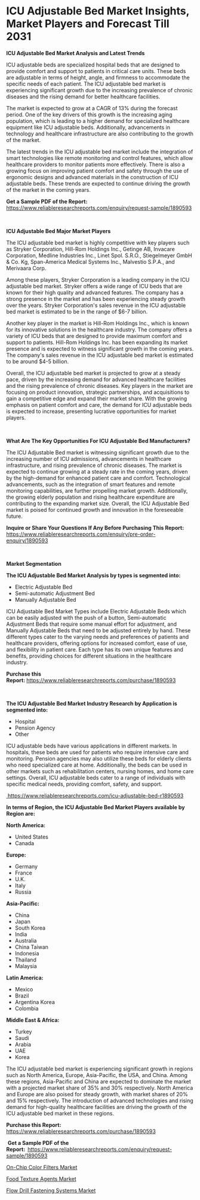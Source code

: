 <p><h1>ICU Adjustable Bed Market Insights, Market Players and Forecast Till 2031</h1></p><p><strong>ICU Adjustable Bed Market Analysis and Latest Trends</strong></p>
<p><p>ICU adjustable beds are specialized hospital beds that are designed to provide comfort and support to patients in critical care units. These beds are adjustable in terms of height, angle, and firmness to accommodate the specific needs of each patient. The ICU adjustable bed market is experiencing significant growth due to the increasing prevalence of chronic diseases and the rising demand for better healthcare facilities.</p><p>The market is expected to grow at a CAGR of 13% during the forecast period. One of the key drivers of this growth is the increasing aging population, which is leading to a higher demand for specialized healthcare equipment like ICU adjustable beds. Additionally, advancements in technology and healthcare infrastructure are also contributing to the growth of the market.</p><p>The latest trends in the ICU adjustable bed market include the integration of smart technologies like remote monitoring and control features, which allow healthcare providers to monitor patients more effectively. There is also a growing focus on improving patient comfort and safety through the use of ergonomic designs and advanced materials in the construction of ICU adjustable beds. These trends are expected to continue driving the growth of the market in the coming years.</p></p>
<p><strong>Get a Sample PDF of the Report:&nbsp;</strong> <a href="https://www.reliableresearchreports.com/enquiry/request-sample/1890593">https://www.reliableresearchreports.com/enquiry/request-sample/1890593</a></p>
<p>&nbsp;</p>
<p><strong>ICU Adjustable Bed Major Market Players</strong></p>
<p><p>The ICU adjustable bed market is highly competitive with key players such as Stryker Corporation, Hill-Rom Holdings Inc., Getinge AB, Invacare Corporation, Medline Industries Inc., Linet Spol. S.R.O., Stiegelmeyer GmbH & Co. Kg, Span-America Medical Systems Inc., Malvestio S.P.A., and Merivaara Corp.</p><p>Among these players, Stryker Corporation is a leading company in the ICU adjustable bed market. Stryker offers a wide range of ICU beds that are known for their high quality and advanced features. The company has a strong presence in the market and has been experiencing steady growth over the years. Stryker Corporation's sales revenue in the ICU adjustable bed market is estimated to be in the range of $6-7 billion.</p><p>Another key player in the market is Hill-Rom Holdings Inc., which is known for its innovative solutions in the healthcare industry. The company offers a variety of ICU beds that are designed to provide maximum comfort and support to patients. Hill-Rom Holdings Inc. has been expanding its market presence and is expected to witness significant growth in the coming years. The company's sales revenue in the ICU adjustable bed market is estimated to be around $4-5 billion.</p><p>Overall, the ICU adjustable bed market is projected to grow at a steady pace, driven by the increasing demand for advanced healthcare facilities and the rising prevalence of chronic diseases. Key players in the market are focusing on product innovation, strategic partnerships, and acquisitions to gain a competitive edge and expand their market share. With the growing emphasis on patient comfort and care, the demand for ICU adjustable beds is expected to increase, presenting lucrative opportunities for market players.</p></p>
<p>&nbsp;</p>
<p><strong>What Are The Key Opportunities For ICU Adjustable Bed Manufacturers?</strong></p>
<p><p>The ICU Adjustable Bed market is witnessing significant growth due to the increasing number of ICU admissions, advancements in healthcare infrastructure, and rising prevalence of chronic diseases. The market is expected to continue growing at a steady rate in the coming years, driven by the high-demand for enhanced patient care and comfort. Technological advancements, such as the integration of smart features and remote monitoring capabilities, are further propelling market growth. Additionally, the growing elderly population and rising healthcare expenditure are contributing to the expanding market size. Overall, the ICU Adjustable Bed market is poised for continued growth and innovation in the foreseeable future.</p></p>
<p><strong>Inquire or Share Your Questions If Any Before Purchasing This Report:</strong> <a href="https://www.reliableresearchreports.com/enquiry/pre-order-enquiry/1890593">https://www.reliableresearchreports.com/enquiry/pre-order-enquiry/1890593</a></p>
<p>&nbsp;</p>
<p><strong>Market Segmentation</strong></p>
<p><strong>The ICU Adjustable Bed Market Analysis by types is segmented into:</strong></p>
<p><ul><li>Electric Adjustable Bed</li><li>Semi-automatic Adjustment Bed</li><li>Manually Adjustable Bed</li></ul></p>
<p><p>ICU Adjustable Bed Market Types include Electric Adjustable Beds which can be easily adjusted with the push of a button, Semi-automatic Adjustment Beds that require some manual effort for adjustment, and Manually Adjustable Beds that need to be adjusted entirely by hand. These different types cater to the varying needs and preferences of patients and healthcare providers, offering options for increased comfort, ease of use, and flexibility in patient care. Each type has its own unique features and benefits, providing choices for different situations in the healthcare industry.</p></p>
<p><strong>Purchase this Report:&nbsp;</strong><a href="https://www.reliableresearchreports.com/purchase/1890593">https://www.reliableresearchreports.com/purchase/1890593</a></p>
<p>&nbsp;</p>
<p><strong>The ICU Adjustable Bed Market Industry Research by Application is segmented into:</strong></p>
<p><ul><li>Hospital</li><li>Pension Agency</li><li>Other</li></ul></p>
<p><p>ICU adjustable beds have various applications in different markets. In hospitals, these beds are used for patients who require intensive care and monitoring. Pension agencies may also utilize these beds for elderly clients who need specialized care at home. Additionally, the beds can be used in other markets such as rehabilitation centers, nursing homes, and home care settings. Overall, ICU adjustable beds cater to a range of individuals with specific medical needs, providing comfort, safety, and support.</p></p>
<p><a href="https://www.reliableresearchreports.com/icu-adjustable-bed-r1890593">&nbsp;https://www.reliableresearchreports.com/icu-adjustable-bed-r1890593</a></p>
<p><strong>In terms of Region, the ICU Adjustable Bed Market Players available by Region are:</strong></p>
<p>
    <p> <strong> North America: </strong>
        <ul>
            <li>United States</li>
            <li>Canada</li>
        </ul>
        </p> 
    <p> <strong> Europe: </strong>
        <ul>
            <li>Germany</li>
            <li>France</li>
            <li>U.K.</li>
            <li>Italy</li>
            <li>Russia</li>
        </ul>
        </p> 
    <p> <strong> Asia-Pacific: </strong>
        <ul>
            <li>China</li>
            <li>Japan</li>
            <li>South Korea</li>
            <li>India</li>
            <li>Australia</li>
            <li>China Taiwan</li>
            <li>Indonesia</li>
            <li>Thailand</li>
            <li>Malaysia</li>
        </ul>
        </p> 
    <p> <strong> Latin America: </strong>
        <ul>
            <li>Mexico</li>
            <li>Brazil</li>
            <li>Argentina Korea</li>
            <li>Colombia</li>
        </ul>
        </p> 
    <p> <strong> Middle East & Africa: </strong>
        <ul>
            <li>Turkey</li>
            <li>Saudi</li>
            <li>Arabia</li>
            <li>UAE</li>
            <li>Korea</li>
        </ul>
    </p>
    </p>
<p><p>The ICU adjustable bed market is experiencing significant growth in regions such as North America, Europe, Asia-Pacific, the USA, and China. Among these regions, Asia-Pacific and China are expected to dominate the market with a projected market share of 35% and 30% respectively. North America and Europe are also poised for steady growth, with market shares of 20% and 15% respectively. The introduction of advanced technologies and rising demand for high-quality healthcare facilities are driving the growth of the ICU adjustable bed market in these regions.</p></p>
<p><strong>Purchase this Report: </strong><a href="https://www.reliableresearchreports.com/purchase/1890593">https://www.reliableresearchreports.com/purchase/1890593</a></p>
<p>&nbsp;<strong>Get a Sample PDF of the Report:&nbsp;&nbsp;</strong><a href="https://www.reliableresearchreports.com/enquiry/request-sample/1890593">https://www.reliableresearchreports.com/enquiry/request-sample/1890593</a></p>
<p><strong></strong></p>
<p><p><a href="https://www.linkedin.com/pulse/global-on-chip-color-filters-market-focus-application-end-use-j7dpf?trackingId=7k50z5SaxSj8pFOKlmFgSA%3D%3D">On-Chip Color Filters Market</a></p><p><a href="https://www.linkedin.com/pulse/food-texture-agents-market-report-product-type-leavening-agentblendstabilizerothers-mtzbf?trackingId=zvXCF99%2BoNC98qBid0VM%2Bg%3D%3D">Food Texture Agents Market</a></p><p><a href="https://www.linkedin.com/pulse/navigating-global-flow-drill-fastening-systems-market-landscape-xfyff?trackingId=%2F2HBFjKjOUnelL2cssUIGw%3D%3D">Flow Drill Fastening Systems Market</a></p></p>